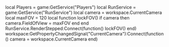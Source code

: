 local Players = game:GetService("Players")
local RunService = game:GetService("RunService")
local camera = workspace.CurrentCamera
local maxFOV = 120
local function lockFOV()
    if camera then
        camera.FieldOfView = maxFOV
    end
end
RunService.RenderStepped:Connect(function()
    lockFOV()
end)
workspace:GetPropertyChangedSignal("CurrentCamera"):Connect(function()
    camera = workspace.CurrentCamera
end)
